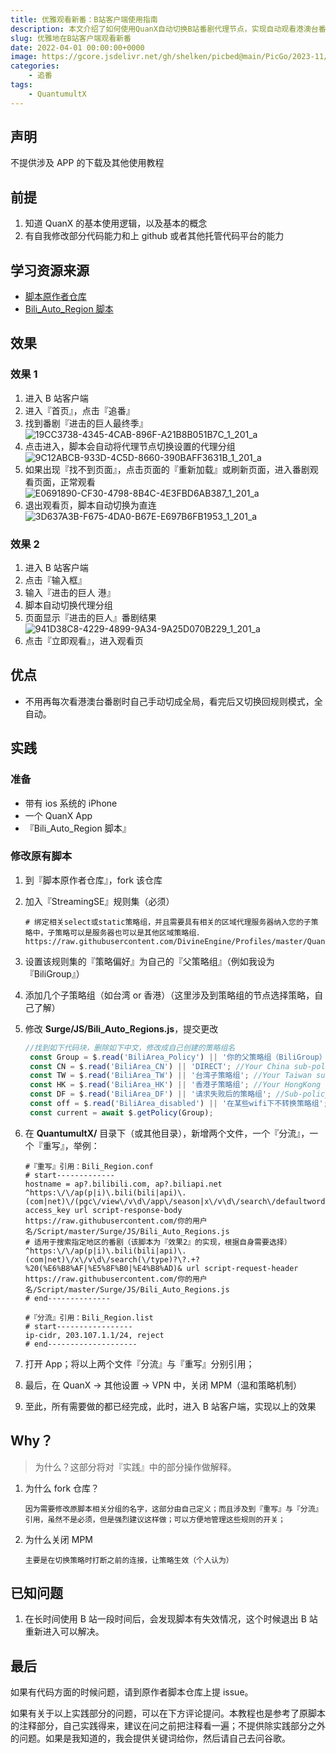 ```yaml
---
title: 优雅观看新番：B站客户端使用指南
description: 本文介绍了如何使用QuanX自动切换B站番剧代理节点，实现自动观看港澳台番剧的功能。需要修改原有脚本和添加重写与分流引用，并关闭MPM。文章提供了详细步骤和已知问题，适合有一定代码能力的用户使用。
slug: 优雅地在B站客户端观看新番
date: 2022-04-01 00:00:00+0000
image: https://gcore.jsdelivr.net/gh/shelken/picbed@main/PicGo/2023-11/bcff2d81.jpg
categories:
    - 追番
tags:
    - QuantumultX
---
```

## 声明

  不提供涉及 APP 的下载及其他使用教程

## 前提

1. 知道 QuanX 的基本使用逻辑，以及基本的概念
2. 有自我修改部分代码能力和上 github 或者其他托管代码平台的能力

## 学习资源来源

- [脚本原作者仓库](https://github.com/NobyDa/Script "脚本原作者仓库")
- [Bili_Auto_Region 脚本](https://github.com/NobyDa/Script/blob/master/Surge/JS/Bili_Auto_Regions.js "Bili_Auto_Region脚本")

## 效果

### 效果 1

1. 进入 B 站客户端
2. 进入『首页』，点击『追番』
3. 找到番剧『进击的巨人最终季』![19CC3738-4345-4CAB-896F-A21B8B051B7C_1_201_a](https://gcore.jsdelivr.net/gh/shelken/picbed@main/PicGo/2023-11/bcff2d81.jpg)
4. 点击进入，脚本会自动将代理节点切换设置的代理分组![9C12ABCB-933D-4C5D-8660-390BAFF3631B_1_201_a](https://gcore.jsdelivr.net/gh/shelken/picbed@main/PicGo/2023-11/f842d577.jpg)
5. 如果出现『找不到页面』，点击页面的『重新加载』或刷新页面，进入番剧观看页面，正常观看![E0691890-CF30-4798-8B4C-4E3FBD6AB387_1_201_a](https://gcore.jsdelivr.net/gh/shelken/picbed@main/PicGo/2023-11/eba838c0.jpg)
6. 退出观看页，脚本自动切换为直连![3D637A3B-F675-4DA0-B67E-E697B6FB1953_1_201_a](https://gcore.jsdelivr.net/gh/shelken/picbed@main/PicGo/2023-11/24ec06dc.jpg)

### 效果 2

1. 进入 B 站客户端
2. 点击『输入框』
3. 输入『进击的巨人 港』
4. 脚本自动切换代理分组
5. 页面显示『进击的巨人』番剧结果![941D38C8-4229-4899-9A34-9A25D070B229_1_201_a](https://gcore.jsdelivr.net/gh/shelken/picbed@main/PicGo/2023-11/60b7f5f4.jpg)
6. 点击『立即观看』，进入观看页

## 优点

- 不用再每次看港澳台番剧时自己手动切成全局，看完后又切换回规则模式，全自动。

## 实践

### 准备

- 带有 ios 系统的 iPhone
- 一个 QuanX App
- 『Bili_Auto_Region 脚本』

### 修改原有脚本

1. 到『脚本原作者仓库』，fork 该仓库

2. 加入『StreamingSE』规则集（必须）

   ```
   # 绑定相关select或static策略组，并且需要具有相关的区域代理服务器纳入您的子策略中，子策略可以是服务器也可以是其他区域策略组．
   https://raw.githubusercontent.com/DivineEngine/Profiles/master/Quantumult/Filter/StreamingMedia/StreamingSE.list
   ```

3. 设置该规则集的『策略偏好』为自己的『父策略组』（例如我设为 『BiliGroup』）

4. 添加几个子策略组（如台湾 or 香港）（这里涉及到策略组的节点选择策略，自己了解）

5. 修改 **Surge/JS/Bili_Auto_Regions.js**，提交更改

   ```javascript
   //找到如下代码块，删除如下中文，修改成自己创建的策略组名
   	const Group = $.read('BiliArea_Policy') || '你的父策略组（BiliGroup）'; //Your blibli policy group name.
   	const CN = $.read('BiliArea_CN') || 'DIRECT'; //Your China sub-policy name.
   	const TW = $.read('BiliArea_TW') || '台湾子策略组'; //Your Taiwan sub-policy name.
   	const HK = $.read('BiliArea_HK') || '香港子策略组'; //Your HongKong sub-policy name.
   	const DF = $.read('BiliArea_DF') || '请求失败后的策略组'; //Sub-policy name used after region is blocked(e.g. url 404)
   	const off = $.read('BiliArea_disabled') || '在某些wifi下不转换策略组'; //WiFi blacklist(disable region change), separated by commas.
   	const current = await $.getPolicy(Group);
   ```

6. 在 **QuantumultX/** 目录下（或其他目录），新增两个文件，一个『分流』，一个『重写』，举例：

   ```
   #『重写』引用：Bili_Region.conf
   # start-------------
   hostname = ap?.bilibili.com, ap?.biliapi.net
   ^https:\/\/ap(p|i)\.bili(bili|api)\.(com|net)\/(pgc\/view\/v\d\/app\/season|x\/v\d\/search\/defaultwords)\?access_key url script-response-body https://raw.githubusercontent.com/你的用户名/Script/master/Surge/JS/Bili_Auto_Regions.js
   # 适用于搜索指定地区的番剧（该脚本为『效果2』的实现，根据自身需要选择）
   ^https:\/\/ap(p|i)\.bili(bili|api)\.(com|net)\/x\/v\d\/search(\/type)?\?.+?%20(%E6%B8%AF|%E5%8F%B0|%E4%B8%AD)& url script-request-header https://raw.githubusercontent.com/你的用户名/Script/master/Surge/JS/Bili_Auto_Regions.js
   # end--------------

   #『分流』引用：Bili_Region.list
   # start-----------------
   ip-cidr, 203.107.1.1/24, reject
   # end--------------------
   ```

7. 打开 App；将以上两个文件『分流』与『重写』分别引用；

8. 最后，在 QuanX -> 其他设置 -> VPN 中，关闭 MPM（温和策略机制）

9. 至此，所有需要做的都已经完成，此时，进入 B 站客户端，实现以上的效果

## Why？

> 为什么？这部分将对『实践』中的部分操作做解释。

1. 为什么 fork 仓库？

   ```
   因为需要修改原脚本相关分组的名字，这部分由自己定义；而且涉及到『重写』与『分流』引用，虽然不是必须，但是强烈建议这样做；可以方便地管理这些规则的开关；
   ```

2. 为什么关闭 MPM

   ```
   主要是在切换策略时打断之前的连接，让策略生效（个人认为）
   ```

## 已知问题

1. 在长时间使用 B 站一段时间后，会发现脚本有失效情况，这个时候退出 B 站重新进入可以解决。

## 最后

如果有代码方面的时候问题，请到原作者脚本仓库上提 issue。

如果有关于以上实践部分的问题，可以在下方评论提问。本教程也是参考了原脚本的注释部分，自己实践得来，建议在问之前把注释看一遍；不提供除实践部分之外的问题。如果是我知道的，我会提供关键词给你，然后请自己去问谷歌。
